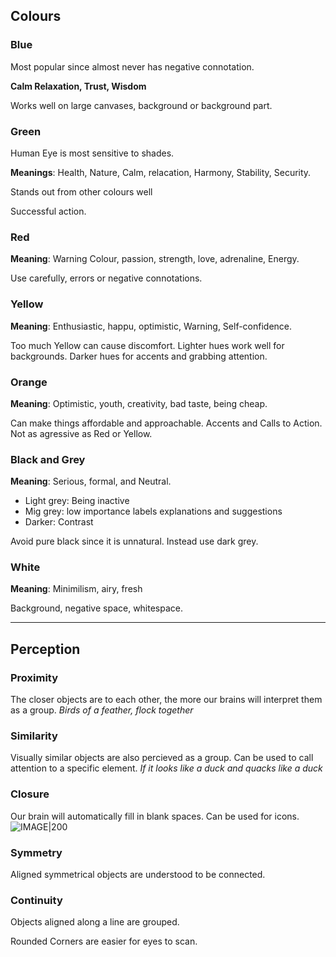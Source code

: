 ## Colours

### Blue

Most popular since almost never has negative connotation.

**Calm Relaxation, Trust, Wisdom**

Works well on large canvases, background or background part.

### Green

Human Eye is most sensitive to shades.

**Meanings**: Health, Nature, Calm, relacation, Harmony, Stability, Security.

Stands out from other colours well

Successful  action.

### Red

**Meaning**: Warning Colour, passion, strength, love, adrenaline, Energy.

Use carefully, errors or negative connotations.

### Yellow

**Meaning**: Enthusiastic, happu, optimistic, Warning, Self-confidence.

Too much Yellow can cause discomfort.
Lighter hues work well for backgrounds.
Darker hues for accents and grabbing attention.

### Orange

**Meaning**: Optimistic, youth, creativity, bad taste, being cheap.

Can make things affordable and approachable.  Accents and Calls to Action.  Not as agressive as Red or Yellow.

### Black and Grey

**Meaning**: Serious, formal, and Neutral.

- Light grey: Being inactive
- Mig grey: low importance labels explanations and suggestions
- Darker: Contrast

Avoid pure black since it is unnatural.  Instead use dark grey.

### White

**Meaning**: Minimilism, airy, fresh

Background, negative space, whitespace.

---

## Perception

### Proximity
The closer objects are to each other, the more our brains will interpret them as a group.
*Birds of a feather, flock together*

### Similarity
Visually  similar objects are also percieved as a group.
Can be used to call attention to a specific element.
*If it looks like a duck and quacks like a duck*

### Closure
Our brain will automatically fill in blank spaces.
Can be used for icons.
![IMAGE|200](https://www.nakieken.de/wp-content/uploads/2015/04/WWF-Logo.jpg)

### Symmetry

Aligned symmetrical objects are understood to be connected.

### Continuity

Objects aligned along a line are grouped.

Rounded Corners are easier for eyes to scan.